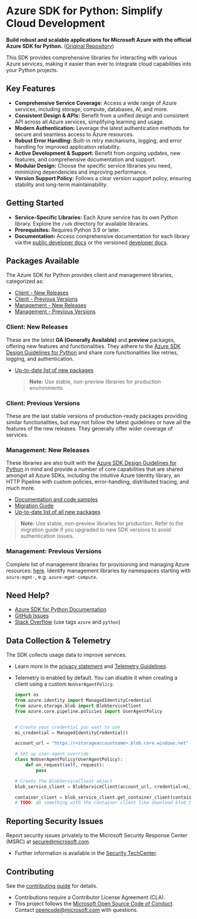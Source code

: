 # Azure SDK for Python: Simplify Cloud Development

**Build robust and scalable applications for Microsoft Azure with the official Azure SDK for Python.** ([Original Repository](https://github.com/Azure/azure-sdk-for-python))

This SDK provides comprehensive libraries for interacting with various Azure services, making it easier than ever to integrate cloud capabilities into your Python projects.

## Key Features

*   **Comprehensive Service Coverage:** Access a wide range of Azure services, including storage, compute, databases, AI, and more.
*   **Consistent Design & APIs:** Benefit from a unified design and consistent API across all Azure services, simplifying learning and usage.
*   **Modern Authentication:** Leverage the latest authentication methods for secure and seamless access to Azure resources.
*   **Robust Error Handling:** Built-in retry mechanisms, logging, and error handling for improved application reliability.
*   **Active Development & Support:** Benefit from ongoing updates, new features, and comprehensive documentation and support.
*   **Modular Design:** Choose the specific service libraries you need, minimizing dependencies and improving performance.
*   **Version Support Policy:** Follows a clear version support policy, ensuring stability and long-term maintainability.

## Getting Started

*   **Service-Specific Libraries:** Each Azure service has its own Python library. Explore the `/sdk` directory for available libraries.
*   **Prerequisites:** Requires Python 3.9 or later.
*   **Documentation:** Access comprehensive documentation for each library via the [public developer docs](https://docs.microsoft.com/python/azure/) or the versioned [developer docs](https://azure.github.io/azure-sdk-for-python).

## Packages Available

The Azure SDK for Python provides client and management libraries, categorized as:

*   [Client - New Releases](#client-new-releases)
*   [Client - Previous Versions](#client-previous-versions)
*   [Management - New Releases](#management-new-releases)
*   [Management - Previous Versions](#management-previous-versions)

### Client: New Releases

These are the latest **GA (Generally Available)** and **preview** packages, offering new features and functionalities.  They adhere to the [Azure SDK Design Guidelines for Python](https://azure.github.io/azure-sdk/python/guidelines/index.html) and share core functionalities like retries, logging, and authentication.

*   [Up-to-date list of new packages](https://azure.github.io/azure-sdk/releases/latest/index.html#python)
    > **Note:** Use stable, non-preview libraries for production environments.

### Client: Previous Versions

These are the last stable versions of production-ready packages providing similar functionalities, but may not follow the latest guidelines or have all the features of the new releases. They generally offer wider coverage of services.

### Management: New Releases

These libraries are also built with the [Azure SDK Design Guidelines for Python](https://azure.github.io/azure-sdk/python/guidelines/) in mind and provide a number of core capabilities that are shared amongst all Azure SDKs, including the intuitive Azure Identity library, an HTTP Pipeline with custom policies, error-handling, distributed tracing, and much more.

*   [Documentation and code samples](https://aka.ms/azsdk/python/mgmt)
*   [Migration Guide](https://github.com/Azure/azure-sdk-for-python/blob/main/doc/sphinx/mgmt_quickstart.rst#migration-guide)
*   [Up-to-date list of all new packages](https://azure.github.io/azure-sdk/releases/latest/mgmt/python.html)

> **Note:** Use stable, non-preview libraries for production. Refer to the migration guide if you upgraded to new SDK versions to avoid authentication issues.

### Management: Previous Versions

Complete list of management libraries for provisioning and managing Azure resources: [here](https://azure.github.io/azure-sdk/releases/latest/all/python.html). Identify management libraries by namespaces starting with `azure-mgmt-`, e.g. `azure-mgmt-compute`.

## Need Help?

*   [Azure SDK for Python Documentation](https://aka.ms/python-docs)
*   [GitHub Issues](https://github.com/Azure/azure-sdk-for-python/issues)
*   [Stack Overflow](https://stackoverflow.com/questions/tagged/azure+python) (use tags `azure` and `python`)

## Data Collection & Telemetry

The SDK collects usage data to improve services.

*   Learn more in the [privacy statement](https://go.microsoft.com/fwlink/?LinkID=824704) and [Telemetry Guidelines](https://azure.github.io/azure-sdk/general_azurecore.html#telemetry-policy).
*   Telemetry is enabled by default.  You can disable it when creating a client using a custom `NoUserAgentPolicy`.

    ```python
    import os
    from azure.identity import ManagedIdentityCredential
    from azure.storage.blob import BlobServiceClient
    from azure.core.pipeline.policies import UserAgentPolicy


    # Create your credential you want to use
    mi_credential = ManagedIdentityCredential()

    account_url = "https://<storageaccountname>.blob.core.windows.net"

    # Set up user-agent override
    class NoUserAgentPolicy(UserAgentPolicy):
        def on_request(self, request):
            pass

    # Create the BlobServiceClient object
    blob_service_client = BlobServiceClient(account_url, credential=mi_credential, user_agent_policy=NoUserAgentPolicy())

    container_client = blob_service_client.get_container_client(container=<container_name>) 
    # TODO: do something with the container client like download blob to a file
    ```

## Reporting Security Issues

Report security issues privately to the Microsoft Security Response Center (MSRC) at <secure@microsoft.com>.

*   Further information is available in the [Security TechCenter](https://www.microsoft.com/msrc/faqs-report-an-issue).

## Contributing

See the [contributing guide](https://github.com/Azure/azure-sdk-for-python/blob/main/CONTRIBUTING.md) for details.

*   Contributions require a Contributor License Agreement (CLA).
*   This project follows the [Microsoft Open Source Code of Conduct](https://opensource.microsoft.com/codeofconduct/).  Contact [opencode@microsoft.com](mailto:opencode@microsoft.com) with questions.